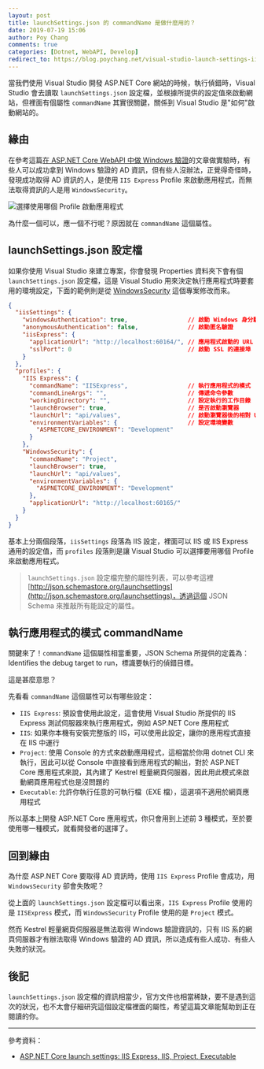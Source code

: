 ```yaml
---
layout: post
title: launchSettings.json 的 commandName 是做什麼用的？
date: 2019-07-19 15:06
author: Poy Chang
comments: true
categories: [Dotnet, WebAPI, Develop]
redirect_to: https://blog.poychang.net/visual-studio-launch-settings-iis-express-iis-project-executable/
---
```


當我們使用 Visual Studio 開發 ASP.NET Core 網站的時候，執行偵錯時，Visual Studio 會去讀取 `launchSettings.json` 設定檔，並根據所提供的設定值來啟動網站，但裡面有個屬性 `commandName` 其實很關鍵，關係到 Visual Studio 是"如何"啟動網站的。

## 緣由

在參考這篇[在 ASP.NET Core WebAPI 中做 Windows 驗證](https://poychang.github.io/asp-net-core-windows-authentication/)的文章做實驗時，有些人可以成功拿到 Windows 驗證的 AD 資訊，但有些人沒辦法，正覺得奇怪時，發現成功取得 AD 資訊的人，是使用 `IIS Express` Profile 來啟動應用程式，而無法取得資訊的人是用 `WindowsSecurity`。

![選擇使用哪個 Profile 啟動應用程式](https://i.imgur.com/Ry6cCC3.png)

為什麼一個可以，應一個不行呢？原因就在 `commandName` 這個屬性。

## launchSettings.json 設定檔

如果你使用 Visual Studio 來建立專案，你會發現 Properties 資料夾下會有個 `launchSettings.json` 設定檔，這是 Visual Studio 用來決定執行應用程式時要套用的環境設定，下面的範例則是從 [WindowsSecurity](https://github.com/poychang/Demo-Net-Core-Auth/tree/master/WindowsSecurity) 這個專案修改而來。

```json
{
  "iisSettings": {
    "windowsAuthentication": true,                 // 啟動 Windows 身分驗證
    "anonymousAuthentication": false,              // 啟動匿名驗證
    "iisExpress": {
      "applicationUrl": "http://localhost:60164/", // 應用程式啟動的 URL 路徑
      "sslPort": 0                                 // 啟動 SSL 的連接埠
    }
  },
  "profiles": {
    "IIS Express": {
      "commandName": "IISExpress",                 // 執行應用程式的模式
      "commandLineArgs": "",                       // 傳遞命令參數
      "workingDirectory": "",                      // 設定執行的工作目錄
      "launchBrowser": true,                       // 是否啟動瀏覽器
      "launchUrl": "api/values",                   // 啟動瀏覽器後的相對 URL 位置
      "environmentVariables": {                    // 設定環境變數
        "ASPNETCORE_ENVIRONMENT": "Development"
      }
    },
    "WindowsSecurity": {
      "commandName": "Project",
      "launchBrowser": true,
      "launchUrl": "api/values",
      "environmentVariables": {
        "ASPNETCORE_ENVIRONMENT": "Development"
      },
      "applicationUrl": "http://localhost:60165/"
    }
  }
}
```

基本上分兩個段落，`iisSettings` 段落為 IIS 設定，裡面可以 IIS 或 IIS Express 通用的設定值，而 `profiles` 段落則是讓 Visual Studio 可以選擇要用哪個 Profile 來啟動應用程式。

>`launchSettings.json` 設定檔完整的屬性列表，可以參考這裡 [http://json.schemastore.org/launchsettings](http://json.schemastore.org/launchsettings)，透過這個 JSON Schema 來推敲所有能設定的屬性。

## 執行應用程式的模式 commandName

關鍵來了！`commandName` 這個屬性相當重要，JSON Schema 所提供的定義為：Identifies the debug target to run，標識要執行的偵錯目標。

這是甚麼意思？

先看看 `commandName` 這個屬性可以有哪些設定：

- `IIS Express`: 預設會使用此設定，這會使用 Visual Studio 所提供的 IIS Express 測試伺服器來執行應用程式，例如 ASP.NET Core 應用程式
- `IIS`: 如果你本機有安裝完整版的 IIS，可以使用此設定，讓你的應用程式直接在 IIS 中運行
- `Project`: 使用 Console 的方式來啟動應用程式，這相當於你用 dotnet CLI 來執行，因此可以從 Console 中直接看到應用程式的輸出，對於 ASP.NET Core 應用程式來說，其內建了 Kestrel 輕量網頁伺服器，因此用此模式來啟動網頁應用程式也是沒問題的
- `Executable`: 允許你執行任意的可執行檔（EXE 檔），這選項不適用於網頁應用程式

所以基本上開發 ASP.NET Core 應用程式，你只會用到上述前 3 種模式，至於要使用哪一種模式，就看開發者的選擇了。

## 回到緣由

為什麼 ASP.NET Core 要取得 AD 資訊時，使用 `IIS Express` Profile 會成功，用 `WindowsSecurity` 卻會失敗呢？

從上面的 `launchSettings.json` 設定檔可以看出來，`IIS Express` Profile 使用的是 `IISExpress` 模式，而 `WindowsSecurity` Profile 使用的是 `Project` 模式。

然而 Kestrel 輕量網頁伺服器是無法取得 Windows 驗證資訊的，只有 IIS 系的網頁伺服器才有辦法取得 Windows 驗證的 AD 資訊，所以造成有些人成功、有些人失敗的狀況。

## 後記

`launchSettings.json` 設定檔的資訊相當少，官方文件也相當稀缺，要不是遇到這次的狀況，也不太會仔細研究這個設定檔裡面的屬性，希望這篇文章能幫助到正在閱讀的你。

----------

參考資料：

* [ASP.NET Core launch settings: IIS Express, IIS, Project, Executable](https://stackoverflow.com/questions/51801184/asp-net-core-launch-settings-iis-express-iis-project-executable)
